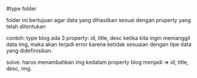 #type folder

folder ini bertujuan agar data yang dihasilkan sesuai dengan property yang telah ditentukan

contoh:
type blog ada 3 property: id, title, desc
ketika kita ingin memanggil data img, maka akan terjadi error karena ketidak sesuaian dengan tipe data yang didefinisikan.

solve: harus menambahkan img kedalam property blog menjadi => id, title, desc, img.